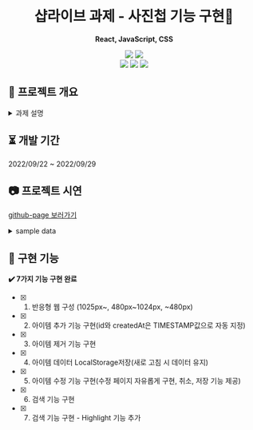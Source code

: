  <div align="center">

# 샵라이브 과제 - 사진첩 기능 구현📓

<b> React, JavaScript, CSS </b>

<p>
  <img src="https://img.shields.io/badge/React-^14.20.0-61DAFB?style=flat&logo=React&logoColor=white"/>
  <img src="https://img.shields.io/badge/node-v14.20.0-black?style=flat&logo=node&logoColor=white"/>
  <br/>
  <img src="https://img.shields.io/badge/Javscript-F7DF1E?style=flat&logo=Javascript&logoColor=white"/>
  <img src="https://img.shields.io/badge/CSS-DD3A0A?style=flat&logo=CSS3&logoColor=white"/>
      <img src="https://img.shields.io/badge/HTML5-E34F26?style=flat&logo=HTML5&logoColor=white"/>
</p>

</div>

## 📒 프로젝트 개요

<details><summary>과제 설명</summary>

<h1>샵라이브 과제</h1>
  <p>모든 문제를 완벽하게 풀지 못하셔도 됩니다.
    <br/>최대한 비슷하게 구현하도록 노력하되, 할 수 있는데까지 하시면 됩니다.
    <br/>상황에 따라 다른 해결책을 제안해 주셔도 됩니다.
  </p>
  <h2>문제 1.</h2>
  <p>주어진 데이터를 이용하여, 반응형 웹을 구성하세요</p>
  <p>반응형 break point는 - <br/>1. Desktop (1025px ~) <br/>2. Tablet (480px ~ 1024px)<br/>3. Mobile ( ~ 480px)</p>
  <h3>데스크탑 (1024px ~ ) 사이즈에서는 아래 스크린샷과 같은 형태로 보이면 됩니다.</h3>

![1024px~ ](./public/1_desktop.png)

<h3>Tablet (480px ~ 1024px) 사이즈에서는 아래 스크린샷과 같은 형태로 보이면 됩니다.</h3>

![480px ~ 1024px](./public/2_tablet.png)

<h3>Mobile (~ 480px) 사이즈에서는 아래 스크린샷과 같은 형태로 보이면 됩니다.</h3>

![~480px ](./public/3_mobile.png)

<h2>문제 2.</h2>
  <p>아이템 - '추가' 기능을 구현합니다.</p>
  <p>주어진 인풋에 title, likeCount, imageUrl 을 입력한 후 '추가'버튼을 클릭하면, 아이템이 추가되면 됩니다.<br/>아이템을 새로 생성할 때, "id" 와 "createdAt"은, 추가되는 시점의 TIMESTAMP 값을 자동으로 지정합니다.</p>

<h2>문제 3.</h2>
  <p> 아이템 - '제거' 기능을 구현합니다.</p>
  <p>각 아이템마다 표시되는 '제거'버튼을 클릭하면, 해당 아이템을 제거하시면 됩니다.</p>

<h2>문제 4.</h2>
  <p>데이터를 LocalStorage 에 저장하여, 항상 최신상태를 유지합니다.</p>
  <p>페이지를 새로고침하여도 데이터는 유지되야 합니다.</p>

 <h2>문제 5.</h2>
  <p>아이템 - '수정' 기능을 구현합니다.</p>
  <p>각 아이템마다 표시되는 '수정'버튼을 클릭하면, 해당 아이템을 수정할 수 있는 기능을 구현하세요.</p>
  <p>수정하는 UI/UX 는 자유롭게 구성하시면 됩니다</p>
  <p>아이템을 수정하는 중에 '취소' 와 '저장' 기능을 제공하면 좋겠습니다.</p>

<h2>문제 6.</h2>
  <p>검색기능을 구현하세요.</p>
  <p>주어진 검색 input 에 검색어를 입력하고 '검색' 버튼을 클릭하면, 제목에 해당 키워드를 포함한 아이템만 목록에 표시합니다.</p>
  <p>검색을 취소하고 전체목록을 표시하도록 돌아가는 기능도 구현해 주세요.</p>

<h2>Bonus 문제 7.</h2>
  <p>검색결과를 더 멋지게 표현해 봅시다.</p>
  <p>검색결과 화면에서 '검색어'가 입력된 부분만 스타일을 변경하여 Highlight 되도록 해봅시다.</p>

  <p>ex - '두산' 이라고 검색어를 입력했을 때,</p>
  <p>"동해물과 백<span style="background-color:yellow; color:red; fontWeight:bold;" >두산</span>이 마르고 닳도록..."</p>
</details>

## ⏳ 개발 기간

2022/09/22 ~ 2022/09/29

## 📷 프로젝트 시연

[github-page 보러가기](https://syoungee.github.io/shoplive-frontend-task-1/)

<details><summary>sample data</summary>

```text
  1)
  title:
  시간의 바깥
  서로를 닮아 기울어진 삶
  소원을 담아 차오르는 달 하려다 만
  괄호 속의 말 이제야 음 음 음

  likeCount: 6789

  imageUrl: https://velog.velcdn.com/images/syoungee/post/219b2cf0-fac7-4a42-91ef-6c468202b169/image.JPG

  2)
  title:
  너랑 나
  눈 깜박하면 어른이 될 거에요
  날 알아보겠죠 그댄 기억하겠죠
  그래 기묘했던 아이(아이)
  손 틈새로 비치는 네 모습(아!이!유!) 참 좋다

  likeCount: 29345

  imageUrl: https://velog.velcdn.com/images/syoungee/post/efed142c-9657-4e18-b538-10c21451d6dd/image.JPG

  3)
  title:
  Eight
  우리는 오렌지 태양 아래
  그림자 없이 함께 춤을 춰
  정해진 이별 따위는 없어
  아름다웠던 그 기억에서 만나 Forever young

  likeCount: 1004

  imageUrl: https://velog.velcdn.com/images/syoungee/post/1a42d86e-97c0-4298-b493-93d7bcee8f86/image.JPG

```

</details>

## 🔑 구현 기능

<b>✔️ 7가지 기능 구현 완료</b>

- [x] 1. 반응형 웹 구성 (1025px~, 480px~1024px, ~480px)
- [x] 2. 아이템 추가 기능 구현(id와 createdAt은 TIMESTAMP값으로 자동 지정)
- [x] 3. 아이템 제거 기능 구현
- [x] 4. 아이템 데이터 LocalStorage저장(새로 고침 시 데이터 유지)
- [x] 5. 아이템 수정 기능 구현(수정 페이지 자유롭게 구현, 취소, 저장 기능 제공)
- [x] 6. 검색 기능 구현
- [x] 7. 검색 기능 구현 - Highlight 기능 추가
